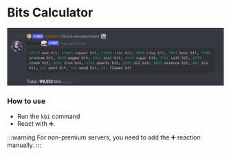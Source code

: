 # Bits Calculator

![Bits Calculator](/img/features/bits.png)

### How to use
- Run the `kbi` command
- React with ➕.​​

:::warning
For non-premium servers, you need to add the ➕ reaction manually.
:::